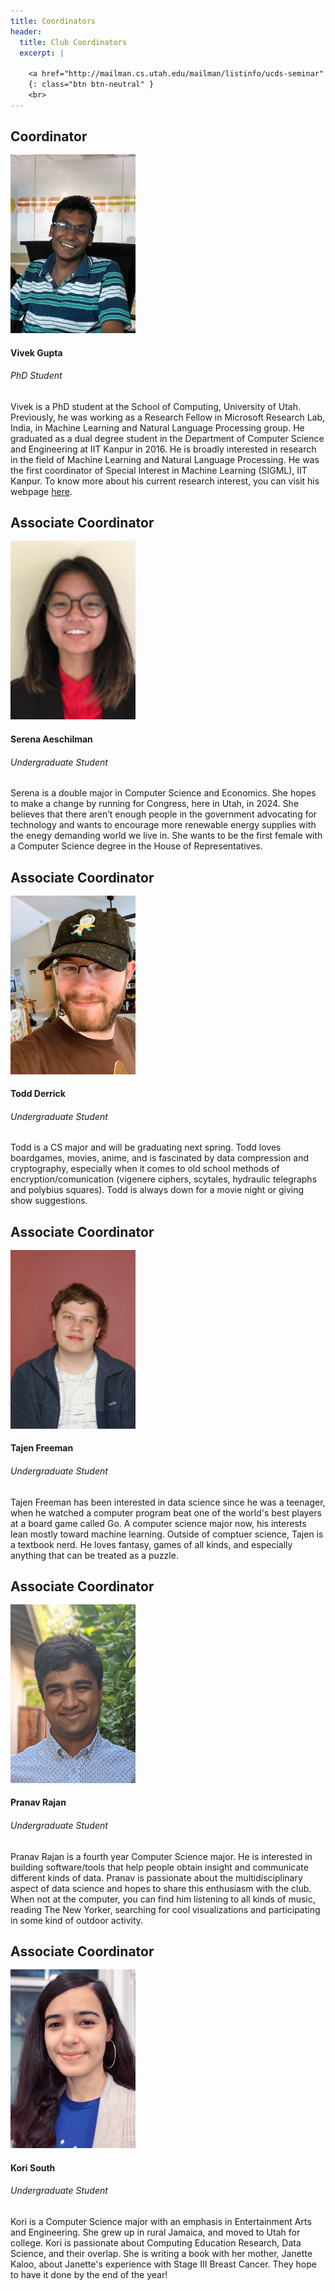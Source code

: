 ```yaml
---
title: Coordinators
header:
  title: Club Coordinators
  excerpt: |
  
    <a href="http://mailman.cs.utah.edu/mailman/listinfo/ucds-seminar" target="_blank">join our mailing list</a>
    {: class="btn btn-neutral" }
    <br>
---
```

<!-- For images of coordinators -->
<style>
img.coordinator {
  width: 200px;
  height: 286px;
  object-fit: cover;
}
</style>

<!-- For the place-holder image for those who haven't given an image -->
<style>
img.default {
  width: 200px;
  height: 286px;
  object-fit: contain;
}
</style>

<!-- The table of Coordinators -->
<div style="margin-bottom: 1rem">
  <h2 style="margin-bottom: 1rem">Coordinator</h2>
  <div class="row" style="margin-bottom: 1rem">
    <div class="col-lg-3">
      <img src="/assets/img/club_photos/Vivek.jpg" alt="Picture of Vivek Gupta" class="rounded shadow coordinator">
    </div>
    <div class="col-lg-9">
        <h4>Vivek Gupta</h4>
        <h6>PhD Student</h6>
      <p>Vivek is a PhD student at the School of Computing, University of Utah. Previously, he was working as a Research Fellow in Microsoft Research Lab, India, in Machine Learning and Natural Language Processing group. He graduated as a dual degree student in the Department of Computer Science and Engineering at IIT Kanpur in 2016. He is broadly interested in research in the field of Machine Learning and Natural Language Processing. He was the first coordinator of Special Interest in Machine Learning (SIGML), IIT Kanpur. To know more about his current research interest, you can visit his webpage <a href="https://vgupta123.github.io/" target="_blank">here</a>.</p>
    </div>
  </div>
</div>

<div style="margin-bottom: 1rem">
  <h2 style="margin-bottom: 1rem">Associate Coordinator</h2>
  <div class="row" style="margin-bottom: 1rem">
    <div class="col-lg-3">
      <img src="/assets/img/club_photos/Serena.jpeg" alt="Picture of Serena Aeschilman" class="rounded shadow coordinator">
    </div>
    <div class="col-lg-9">
        <h4>Serena Aeschilman</h4>
        <h6>Undergraduate Student</h6>
      <p>Serena is a double major in Computer Science and Economics. She hopes to make a change by running for Congress, here in Utah, in 2024. She believes that there aren’t enough people in the government advocating for technology and wants to encourage more renewable energy supplies with the enegy demanding world we live in. She wants to be the first female with a Computer Science degree in the House of Representatives.</p>
    </div>
  </div>
</div>

<div style="margin-bottom: 1rem">
  <h2 style="margin-bottom: 1rem">Associate Coordinator</h2>
  <div class="row" style="margin-bottom: 1rem">
    <div class="col-lg-3">
      <img src="/assets/img/club_photos/Todd.jpeg" alt="Picture of Todd Derrick" class="rounded shadow coordinator">
    </div>
    <div class="col-lg-9">
        <h4>Todd Derrick</h4>
        <h6>Undergraduate Student</h6>
      <p>Todd is a CS major and will be graduating next spring. Todd loves boardgames, movies, anime, and is fascinated by data compression and cryptography, especially when it comes to old school methods of encryption/comunication (vigenere ciphers, scytales, hydraulic telegraphs and polybius squares). Todd is always down for a movie night or giving show suggestions.</p>
    </div>
  </div>
</div>

<div style="margin-bottom: 1rem">
  <h2 style="margin-bottom: 1rem">Associate Coordinator</h2>
  <div class="row" style="margin-bottom: 1rem">
    <div class="col-lg-3">
      <img src="/assets/img/club_photos/Tajen.png" alt="Picture of Tajen Freeman" class="rounded shadow coordinator">
    </div>
    <div class="col-lg-9">
        <h4>Tajen Freeman</h4>
        <h6>Undergraduate Student</h6>
      <p>Tajen Freeman has been interested in data science since he was a teenager, when he watched a computer program beat one of the world's best players at a board game called Go. A computer science major now, his interests lean mostly toward machine learning. Outside of comptuer science, Tajen is a textbook nerd. He loves fantasy, games of all kinds, and especially anything that can be treated as a puzzle.</p>
    </div>
  </div>
</div>
<div style="margin-bottom: 1rem">
  <h2 style="margin-bottom: 1rem">Associate Coordinator</h2>
  <div class="row" style="margin-bottom: 1rem">
    <div class="col-lg-3">
      <img src="/assets/img/club_photos/Pranav.jpeg" alt="Picture of Pranav Rajan" class="rounded shadow coordinator">
    </div>
    <div class="col-lg-9">
        <h4>Pranav Rajan</h4>
        <h6>Undergraduate Student</h6>
      <p>Pranav Rajan is a fourth year Computer Science major. He is interested in building software/tools that help people obtain insight and communicate different kinds of data. Pranav is passionate about the multidisciplinary aspect of data science and hopes to share this enthusiasm with the club. When not at the computer, you can find him listening to all kinds of music, reading The New Yorker, searching for cool visualizations and participating in some kind of outdoor activity.</p>
    </div>
  </div>
</div>


<div style="margin-bottom: 1rem">
  <h2 style="margin-bottom: 1rem">Associate Coordinator</h2>
  <div class="row" style="margin-bottom: 1rem">
    <div class="col-lg-3">
      <img src="/assets/img/club_photos/Kori.jpeg" alt="Picture of Kori South" class="rounded shadow coordinator">
    </div>
    <div class="col-lg-9">
        <h4>Kori South</h4>
        <h6>Undergraduate Student</h6>
      <p>Kori is a Computer Science major with an emphasis in Entertainment Arts and Engineering. She grew up in rural Jamaica, and moved to Utah for college. Kori is passionate about Computing Education Research, Data Science, and their overlap. She is writing a book with her mother, Janette Kaloo, about Janette's experience with Stage III Breast Cancer. They hope to have it done by the end of the year!</p>
    </div>
  </div>
</div>